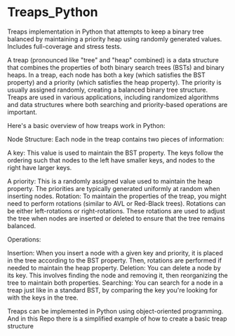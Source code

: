 # Treaps_Python
Treaps implementation in Python that  attempts to keep a binary tree balanced by maintaining a priority heap using randomly generated values. Includes full-coverage and stress tests.

A treap (pronounced like "tree" and "heap" combined) is a data structure that combines the properties of both binary search trees (BSTs) and binary heaps. In a treap, each node has both a key (which satisfies the BST property) and a priority (which satisfies the heap property). The priority is usually assigned randomly, creating a balanced binary tree structure. Treaps are used in various applications, including randomized algorithms and data structures where both searching and priority-based operations are important.

Here's a basic overview of how treaps work in Python:

Node Structure: Each node in the treap contains two pieces of information:

A key: This value is used to maintain the BST property. The keys follow the ordering such that nodes to the left have smaller keys, and nodes to the right have larger keys.



A priority: This is a randomly assigned value used to maintain the heap property. The priorities are typically generated uniformly at random when inserting nodes.
Rotation: To maintain the properties of the treap, you might need to perform rotations (similar to AVL or Red-Black trees). Rotations can be either left-rotations or right-rotations. These rotations are used to adjust the tree when nodes are inserted or deleted to ensure that the tree remains balanced.

Operations:

Insertion: When you insert a node with a given key and priority, it is placed in the tree according to the BST property. Then, rotations are performed if needed to maintain the heap property.
Deletion: You can delete a node by its key. This involves finding the node and removing it, then reorganizing the tree to maintain both properties.
Searching: You can search for a node in a treap just like in a standard BST, by comparing the key you're looking for with the keys in the tree.

Treaps can be implemented in Python using object-oriented programming. And in this Repo there is a simplified example of how to create a basic treap structure
